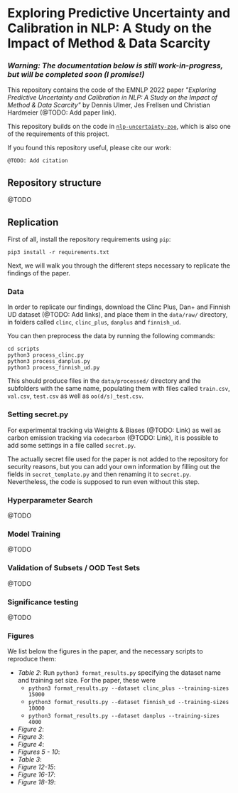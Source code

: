 # Exploring Predictive Uncertainty and Calibration in NLP: A Study on the Impact of Method & Data Scarcity

### *Warning: The documentation below is still work-in-progress, but will be completed soon (I promise!)* 

This repository contains the code of the EMNLP 2022 paper *"Exploring Predictive Uncertainty and Calibration in NLP: A Study on the Impact of Method & Data Scarcity"* by
Dennis Ulmer, Jes Frellsen und Christian Hardmeier (@TODO: Add paper link). 

This repository builds on the code in [``nlp-uncertainty-zoo``](https://github.com/Kaleidophon/nlp-uncertainty-zoo), which is also one of the requirements of this project.
 
If you found this repository useful, please cite our work:

    @TODO: Add citation

## Repository structure

@TODO

## Replication

First of all, install the repository requirements using ``pip``:
    
    pip3 install -r requirements.txt

Next, we will walk you through the different steps necessary to replicate the findings of the paper.

### Data

In order to replicate our findings, download the Clinc Plus, Dan+ and Finnish UD dataset (@TODO: Add links), 
and place them in the ``data/raw/`` directory, in folders called ``clinc``, ``clinc_plus``, ``danplus`` and ``finnish_ud``.

You can then preprocess the data by running the following commands:

    cd scripts
    python3 process_clinc.py
    python3 process_danplus.py
    python3 process_finnish_ud.py

This should produce files in the `data/processed/` directory and the subfolders with the same name, populating them with 
files called ``train.csv``, ``val.csv``, ``test.csv`` as well as ``oo(d/s)_test.csv``.

### Setting secret.py

For experimental tracking via Weights & Biases (@TODO: Link) as well as carbon emission tracking via ``codecarbon``
(@TODO: Link), it is possible to add some settings in a file called ``secret.py``. 

The actually secret file used for the paper is not added to the repository for security reasons, but you can add your own
information by filling out the fields in ``secret_template.py`` and then renaming it to ``secret.py``. 
Nevertheless, the code is supposed to run even without this step.

### Hyperparameter Search

@TODO

### Model Training

@TODO

### Validation of Subsets / OOD Test Sets

@TODO


### Significance testing

@TODO

### Figures

We list below the figures in the paper, and the necessary scripts to reproduce them:

* *Table 2*: Run `python3 format_results.py` specifying the dataset name and training set size. For the paper, these were
    * `python3 format_results.py --dataset clinc_plus --training-sizes 15000`
    * `python3 format_results.py --dataset finnish_ud --training-sizes 10000`
    * `python3 format_results.py --dataset danplus --training-sizes 4000`
* *Figure 2*:
* *Figure 3*:
* *Figure 4*:
* *Figures 5 - 10*:
* *Table 3*:  
* *Figure 12-15*: 
* *Figure 16-17*: 
* *Figure 18-19*: 
